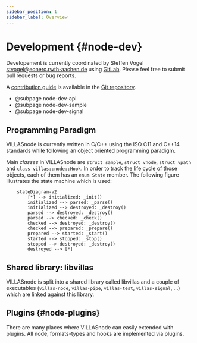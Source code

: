 ```yaml
---
sidebar_position: 1
sidebar_label: Overview
---
```


# Development {#node-dev}

Developement is currently coordinated by Steffen Vogel <stvogel@eonerc.rwth-aachen.de> using [GitLab](http://git.rwth-aachen.de/acs/public/villas/node).
Please feel free to submit pull requests or bug reports.

A [contribution guide](https://git.rwth-aachen.de/acs/public/villas/node/blob/master/CONTRIBUTING.md) is available in the [Git repository](https://git.rwth-aachen.de/acs/public/villas/node/).

- @subpage node-dev-api
- @subpage node-dev-sample
- @subpage node-dev-signal

## Programming Paradigm

VILLASnode is currently written in C/C++ using the ISO C11 and C++14 standards while following an object oriented programming paradigm.

Main _classes_ in VILLASnode are `struct sample`, `struct vnode`, `struct vpath` and `class villas::node::Hook`.
In order to track the life cycle of those objects, each of them has an `enum State` member.
The following figure illustrates the state machine which is used:

```mermaid
    stateDiagram-v2
        [*] --> initialized: _init()
        initialized --> parsed: _parse()
        initialized --> destroyed: _destroy()
        parsed --> destroyed: _destroy()
        parsed --> checked: _check()
        checked --> destroyed: _destroy()
        checked --> prepared: _prepare()
        prepared --> started: _start()
        started --> stopped: _stop()
        stopped --> destroyed: _destroy()
        destroyed --> [*]
```

## Shared library: libvillas

VILLASnode is split into a shared library called libvillas and a couple of executables (`villas-node`, `villas-pipe`, `villas-test`, `villas-signal`, ...) which are linked against this library.

## Plugins {#node-plugins}

There are many places where VILLASnode can easily extended with plugins.
All node, formats-types and hooks are implemented via plugins.
